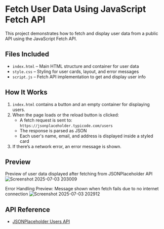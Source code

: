 # Fetch User Data Using JavaScript Fetch API

This project demonstrates how to fetch and display user data from a public API using the JavaScript Fetch API.

## Files Included

- `index.html` – Main HTML structure and container for user data
- `style.css` – Styling for user cards, layout, and error messages
- `script.js` – Fetch API implementation to get and display user info

## How It Works

1. `index.html` contains a button and an empty container for displaying users.
2. When the page loads or the reload button is clicked:
   - A fetch request is sent to: `https://jsonplaceholder.typicode.com/users`
   - The response is parsed as JSON
   - Each user's name, email, and address is displayed inside a styled card
3. If there’s a network error, an error message is shown.

## Preview

Preview of user data displayed after fetching from JSONPlaceholder API
![Screenshot 2025-07-03 203009](https://github.com/user-attachments/assets/dc8ba08b-6369-4f88-b861-060fe9db3184)


Error Handling Preview: Message shown when fetch fails due to no internet connection
![Screenshot 2025-07-03 202912](https://github.com/user-attachments/assets/287423af-0791-4175-821b-0b60c930f5e2)


## API Reference

- [JSONPlaceholder Users API](https://jsonplaceholder.typicode.com/users)

